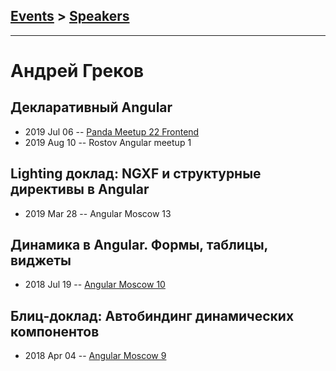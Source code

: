 ## [Events](../README.md) > [Speakers](../speakers.md)
---

# Андрей Греков

## Декларативный Angular
- 2019 Jul 06 -- [Panda Meetup 22 Frontend](https://www.youtube.com/watch?v=WTFeZNk6PSw)    
- 2019 Aug 10 -- Rostov Angular meetup 1    
## Lighting доклад: NGXF и структурные директивы в Angular
- 2019 Mar 28 -- Angular Moscow 13    
## Динамика в Angular. Формы, таблицы, виджеты
- 2018 Jul 19 -- [Angular Moscow 10](https://www.youtube.com/watch?v=Fk3w2q6IEpI)    
## Блиц-доклад: Автобиндинг динамических компонентов
- 2018 Apr 04 -- [Angular Moscow 9](https://youtu.be/9-4zb3Gh5K4)    

